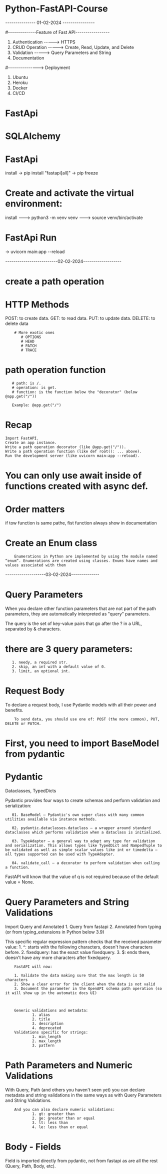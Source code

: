 # Python-FastAPI-Course

--------------- 01-02-2024 ----------------

#--------------Feature of Fast API-----------------

01. Authentication -----> HTTPS
02. CRUD Operation ----->  Create, Read, Update, and Delete
03. Validation     -----> Query Parameters and String
04. Documentation 

#---------------> Deployment
01. Ubuntu
02. Heroku
03. Docker
04. CI/CD
# FastApi
# SQLAlchemy


# FastApi
install -> pip install "fastapi[all]"
-> pip freeze 
 
# Create and activate the virtual environment:
install ---> python3 -m venv venv
---> source venv/bin/activate

# FastApi Run 
-> uvicorn main:app --reload

--------------------------02-02-2024-------------------
# create a path operation
# HTTP Methods 
   POST: to create data.
        GET: to read data.
        PUT: to update data.
        DELETE: to delete data 

        # More exotic ones
           # OPTIONS
           # HEAD
           # PATCH
           # TRACE


# path operation function

       # path: is /.
       # operation: is get.
       # function: is the function below the "decorator" (below @app.get("/"))

       Example: @app.get("/")
 

# Recap
 
    Import FastAPI.
    Create an app instance.
    Write a path operation decorator (like @app.get("/")).
    Write a path operation function (like def root(): ... above).
    Run the development server (like uvicorn main:app --reload). 


# You can only use await inside of functions created with async def.

# Order matters
 if tow function is same pathe, fist function always show in documentation


# Create an Enum class

        Enumerations in Python are implemented by using the module named “enum“. Enumerations are created using classes. Enums have names and values associated with them 


--------------------03-02-2024--------------
# Query Parameters

When you declare other function parameters that are not part of the path parameters, they are automatically interpreted as "query" parameters.
 

 The query is the set of key-value pairs that go after the ? in a URL, separated by & characters.

# there are 3 query parameters:
 
       1. needy, a required str.
       2. skip, an int with a default value of 0.
       3. limit, an optional int.


# Request Body
To declare a request body, I use Pydantic models with all their power and   benefits. 



        To send data, you should use one of: POST (the more common), PUT, DELETE or PATCH.


 # First, you need to import BaseModel from pydantic

 # Pydantic
 Dataclasses, TypedDicts

 
 Pydantic provides four ways to create schemas and perform validation and serialization:

       01. BaseModel — Pydantic's own super class with many common utilities available via instance methods.

       02. pydantic.dataclasses.dataclass — a wrapper around standard dataclasses which performs validation when a dataclass is initialized.

       03. TypeAdapter — a general way to adapt any type for validation and serialization. This allows types like TypedDict and NampedTuple to be validated as well as simple scalar values like int or timedelta — all types supported can be used with TypeAdapter.

       04. validate_call — a decorator to perform validation when calling a function. 
     
        
 FastAPI will know that the value of q is not required because of the default  value = None.


 # Query Parameters and String Validations
 Import Query and Annotated
       1. Query from fastapi
       2. Annotated from typing (or from typing_extensions in Python below 3.9)



This specific regular expression pattern checks that the received parameter value:
        1. ^: starts with the following characters, doesn't have characters before.
        2. fixedquery: has the exact value fixedquery.
        3. $: ends there, doesn't have any more characters after fixedquery.



        FastAPI will now:

        1. Validate the data making sure that the max length is 50 characters
        2. Show a clear error for the client when the data is not valid
        3. Document the parameter in the OpenAPI schema path operation (so it will show up in the automatic docs UI) 
  


        Generic validations and metadata:
                1. alias
                2. title
                3. description
                4. deprecated
        Validations specific for strings:
                1. min_length
                2. max_length
                3. pattern

# Path Parameters and Numeric Validations
With Query, Path (and others you haven't seen yet) you can declare metadata and string validations in the same ways as with Query Parameters and String Validations.

        And you can also declare numeric validations:
                1. gt: greater than
                2. ge: greater than or equal
                3. lt: less than
                4. le: less than or equal
# Body - Fields
Field is imported directly from pydantic, not from fastapi as are all the rest (Query, Path, Body, etc).